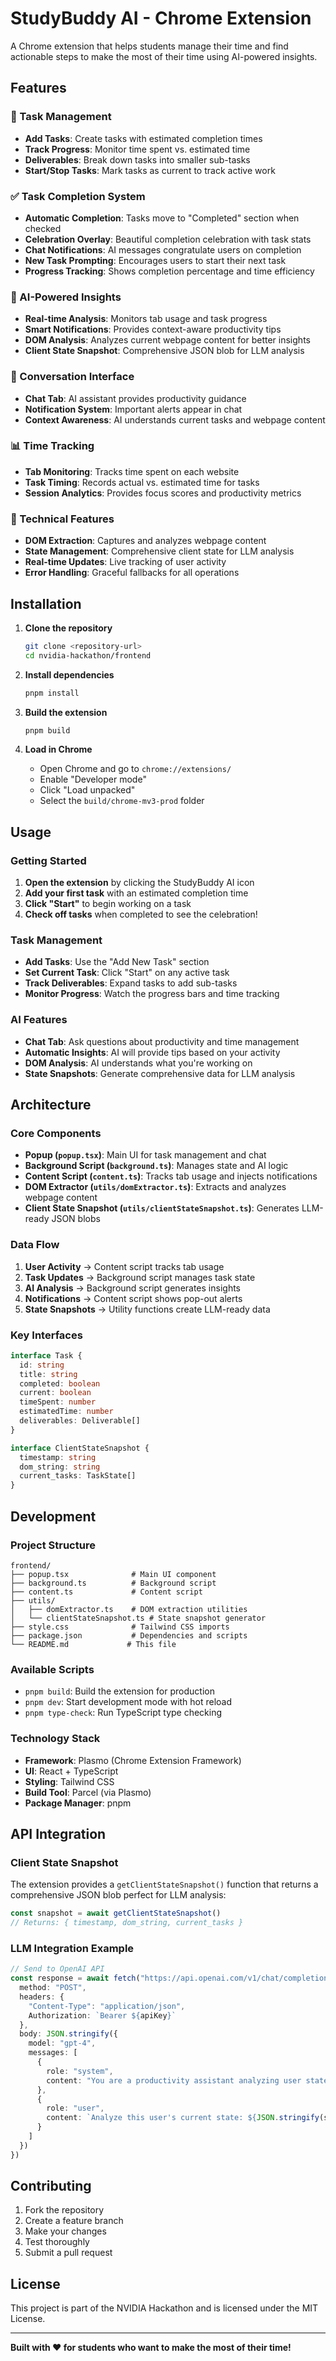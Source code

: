 # StudyBuddy AI - Chrome Extension

A Chrome extension that helps students manage their time and find actionable steps to make the most of their time using AI-powered insights.

## Features

### 🎯 Task Management

- **Add Tasks**: Create tasks with estimated completion times
- **Track Progress**: Monitor time spent vs. estimated time
- **Deliverables**: Break down tasks into smaller sub-tasks
- **Start/Stop Tasks**: Mark tasks as current to track active work

### ✅ Task Completion System

- **Automatic Completion**: Tasks move to "Completed" section when checked
- **Celebration Overlay**: Beautiful completion celebration with task stats
- **Chat Notifications**: AI messages congratulate users on completion
- **New Task Prompting**: Encourages users to start their next task
- **Progress Tracking**: Shows completion percentage and time efficiency

### 🤖 AI-Powered Insights

- **Real-time Analysis**: Monitors tab usage and task progress
- **Smart Notifications**: Provides context-aware productivity tips
- **DOM Analysis**: Analyzes current webpage content for better insights
- **Client State Snapshot**: Comprehensive JSON blob for LLM analysis

### 💬 Conversation Interface

- **Chat Tab**: AI assistant provides productivity guidance
- **Notification System**: Important alerts appear in chat
- **Context Awareness**: AI understands current tasks and webpage content

### 📊 Time Tracking

- **Tab Monitoring**: Tracks time spent on each website
- **Task Timing**: Records actual vs. estimated time for tasks
- **Session Analytics**: Provides focus scores and productivity metrics

### 🔧 Technical Features

- **DOM Extraction**: Captures and analyzes webpage content
- **State Management**: Comprehensive client state for LLM analysis
- **Real-time Updates**: Live tracking of user activity
- **Error Handling**: Graceful fallbacks for all operations

## Installation

1. **Clone the repository**

   ```bash
   git clone <repository-url>
   cd nvidia-hackathon/frontend
   ```

2. **Install dependencies**

   ```bash
   pnpm install
   ```

3. **Build the extension**

   ```bash
   pnpm build
   ```

4. **Load in Chrome**
   - Open Chrome and go to `chrome://extensions/`
   - Enable "Developer mode"
   - Click "Load unpacked"
   - Select the `build/chrome-mv3-prod` folder

## Usage

### Getting Started

1. **Open the extension** by clicking the StudyBuddy AI icon
2. **Add your first task** with an estimated completion time
3. **Click "Start"** to begin working on a task
4. **Check off tasks** when completed to see the celebration!

### Task Management

- **Add Tasks**: Use the "Add New Task" section
- **Set Current Task**: Click "Start" on any active task
- **Track Deliverables**: Expand tasks to add sub-tasks
- **Monitor Progress**: Watch the progress bars and time tracking

### AI Features

- **Chat Tab**: Ask questions about productivity and time management
- **Automatic Insights**: AI will provide tips based on your activity
- **DOM Analysis**: AI understands what you're working on
- **State Snapshots**: Generate comprehensive data for LLM analysis

## Architecture

### Core Components

- **Popup (`popup.tsx`)**: Main UI for task management and chat
- **Background Script (`background.ts`)**: Manages state and AI logic
- **Content Script (`content.ts`)**: Tracks tab usage and injects notifications
- **DOM Extractor (`utils/domExtractor.ts`)**: Extracts and analyzes webpage content
- **Client State Snapshot (`utils/clientStateSnapshot.ts`)**: Generates LLM-ready JSON blobs

### Data Flow

1. **User Activity** → Content script tracks tab usage
2. **Task Updates** → Background script manages task state
3. **AI Analysis** → Background script generates insights
4. **Notifications** → Content script shows pop-out alerts
5. **State Snapshots** → Utility functions create LLM-ready data

### Key Interfaces

```typescript
interface Task {
  id: string
  title: string
  completed: boolean
  current: boolean
  timeSpent: number
  estimatedTime: number
  deliverables: Deliverable[]
}

interface ClientStateSnapshot {
  timestamp: string
  dom_string: string
  current_tasks: TaskState[]
}
```

## Development

### Project Structure

```
frontend/
├── popup.tsx              # Main UI component
├── background.ts          # Background script
├── content.ts             # Content script
├── utils/
│   ├── domExtractor.ts    # DOM extraction utilities
│   └── clientStateSnapshot.ts # State snapshot generator
├── style.css              # Tailwind CSS imports
├── package.json           # Dependencies and scripts
└── README.md             # This file
```

### Available Scripts

- `pnpm build`: Build the extension for production
- `pnpm dev`: Start development mode with hot reload
- `pnpm type-check`: Run TypeScript type checking

### Technology Stack

- **Framework**: Plasmo (Chrome Extension Framework)
- **UI**: React + TypeScript
- **Styling**: Tailwind CSS
- **Build Tool**: Parcel (via Plasmo)
- **Package Manager**: pnpm

## API Integration

### Client State Snapshot

The extension provides a `getClientStateSnapshot()` function that returns a comprehensive JSON blob perfect for LLM analysis:

```typescript
const snapshot = await getClientStateSnapshot()
// Returns: { timestamp, dom_string, current_tasks }
```

### LLM Integration Example

```typescript
// Send to OpenAI API
const response = await fetch("https://api.openai.com/v1/chat/completions", {
  method: "POST",
  headers: {
    "Content-Type": "application/json",
    Authorization: `Bearer ${apiKey}`
  },
  body: JSON.stringify({
    model: "gpt-4",
    messages: [
      {
        role: "system",
        content: "You are a productivity assistant analyzing user state data."
      },
      {
        role: "user",
        content: `Analyze this user's current state: ${JSON.stringify(snapshot)}`
      }
    ]
  })
})
```

## Contributing

1. Fork the repository
2. Create a feature branch
3. Make your changes
4. Test thoroughly
5. Submit a pull request

## License

This project is part of the NVIDIA Hackathon and is licensed under the MIT License.

---

**Built with ❤️ for students who want to make the most of their time!**
